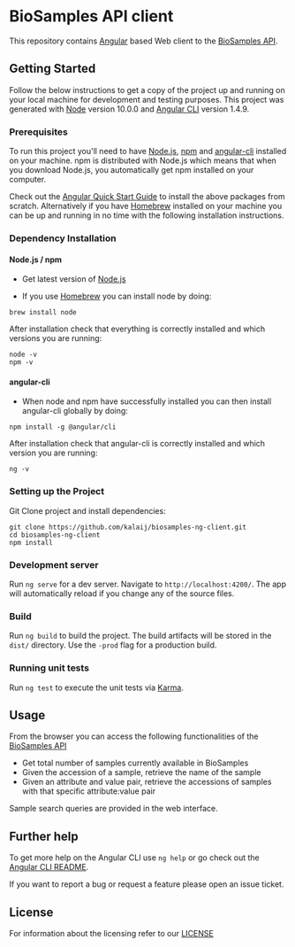 # BioSamples API client

This repository contains [Angular](https://angular.io/) based Web client to the [BioSamples API](https://www.ebi.ac.uk/biosamples/docs/references/api/search).
 
## Getting Started
Follow the below instructions to get a copy of the project up and running on your local machine for development and testing purposes.
This project was generated with [Node](https://nodejs.org/en/about/) version 10.0.0
and [Angular CLI](https://github.com/angular/angular-cli) version 1.4.9.

### Prerequisites
To run this project you'll need to have [Node.js](https://nodejs.org/en/about/), [npm](https://www.npmjs.com/) and [angular-cli](https://angular.io/guide/quickstart) installed on your machine.
npm is distributed with Node.js which means that when you download Node.js, you automatically get npm installed on your computer.

Check out the [Angular Quick Start Guide](https://angular.io/guide/quickstart) to install the above packages from scratch. Alternatively if you have [Homebrew](https://brew.sh/) installed on your machine you can 
be up and running in no time with the following installation instructions. 
 
### Dependency Installation

#### Node.js / npm
- Get latest version of [Node.js](https://nodejs.org/en/)

- If you use [Homebrew](https://brew.sh/) you can install node by doing:
```
brew install node
```

After installation check that everything is correctly installed and which versions you are running:
```
node -v
npm -v
```
#### angular-cli
- When node and npm have successfully installed you can then install angular-cli globally by doing:
```
npm install -g @angular/cli
```

After installation check that angular-cli is correctly installed and which version you are running:
```
ng -v
```

### Setting up the Project
Git Clone project and install dependencies:
```
git clone https://github.com/kalaij/biosamples-ng-client.git
cd biosamples-ng-client
npm install
```

### Development server

Run `ng serve` for a dev server. Navigate to `http://localhost:4200/`. The app will automatically reload if you change any of the source files.

### Build

Run `ng build` to build the project. The build artifacts will be stored in the `dist/` directory. Use the `-prod` flag for a production build.

### Running unit tests

Run `ng test` to execute the unit tests via [Karma](https://karma-runner.github.io).

## Usage 

From the browser you can access the following functionalities of the [BioSamples API](https://www.ebi.ac.uk/biosamples/docs/references/api/search)

- Get total number of samples currently available in BioSamples
- Given the accession of a sample, retrieve the name of the sample
- Given an attribute and value pair, retrieve the accessions of samples with that specific
  attribute:value pair
  
Sample search queries are provided in the web interface.   

## Further help

To get more help on the Angular CLI use `ng help` or go check out the [Angular CLI README](https://github.com/angular/angular-cli/blob/master/README.md).

If you want to report a bug or request a feature please open an issue ticket. 

## License
 For information about the licensing refer to our [LICENSE](LICENSE.md) 
